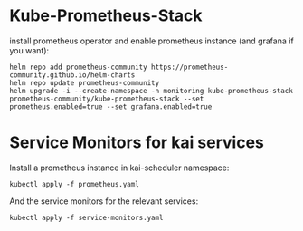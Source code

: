 # Kube-Prometheus-Stack
install prometheus operator and enable prometheus instance (and grafana if you want):
```
helm repo add prometheus-community https://prometheus-community.github.io/helm-charts
helm repo update prometheus-community
helm upgrade -i --create-namespace -n monitoring kube-prometheus-stack prometheus-community/kube-prometheus-stack --set prometheus.enabled=true --set grafana.enabled=true
```

# Service Monitors for kai services

Install a prometheus instance in kai-scheduler namespace:
```
kubectl apply -f prometheus.yaml
```

And the service monitors for the relevant services:

```
kubectl apply -f service-monitors.yaml
```